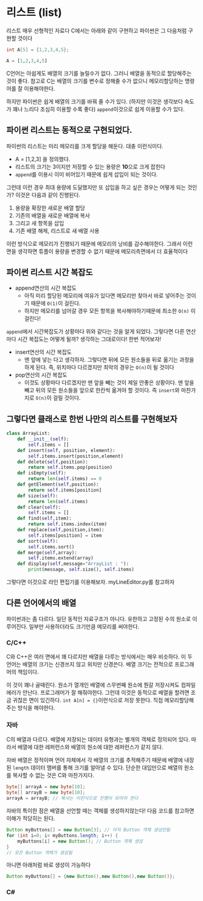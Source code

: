 # 리스트 (list)

리스트 매우 선형적인 자료다 C에서는 아래와 같이 구현하고 파이썬은 그 다음처럼 구현할 것이다

```c
int A[5] = {1,2,3,4,5};
```

```python
A = [1,2,3,4,5]
```

C언어는 아쉽게도 배열의 크기를 늘릴수가 없다. 그러니 배열을 동적으로 할당해주는 것이 좋다. 참고로 C는 배열의 크기를 변수로 정해줄 수가 없으니 메모리할당하는 명령어를 잘 이용해야한다.

하지만 파이썬은 쉽게 배열의 크기를 바꿔 줄 수가 있다. (하지만 이것은 생각보다 속도가 꽤나 느리다 조심히 이용할 수록 좋다) `append`이것으로 쉽게 이용할 수가 있다.

## 파이썬 리스트는 동적으로 구현되었다.

파이썬의 리스트는 미리 메모리를 크게 할당을 해둔다. 대충 이런식이다.

- A = [1,2,3] 을 정의했다.
- 리스트의 크기는 3이지만 저장할 수 있는 용량은 **10**으로 크게 잡힌다
- `append`를 이용시 이미 비어있기 때문에 쉽게 삽입이 되는 것이다.

그런데 이런 경우 최대 용량에 도달했지만 또 삽입을 하고 싶은 경우는 어떻게 되는 것인가? 이것은 다음과 같이 진행된다.

1. 용량을 확장한 새로운 배열 할당
2. 기존의 배열을 새로운 배열에 복사
3. 그리고 새 항목을 삽입
4. 기존 배열 해제, 리스트로 새 배열 사용

이런 방식으로 메모리가 진행되기 때문에 메모리의 낭비를 감수해야한다. 그래서 이런 면을 생각하면 튜플이 용량을 변경할 수 없기 때문에 메모리측면에서 더 효율적이다

## 파이썬 리스트 시간 복잡도

- append연산의 시간 복잡도
  - 아직 미리 할당된 메모리에 여유가 있다면 메모리만 찾아서 바로 넣어주는 것이기 때문에 `O(1)`이 걸린다.
  - 하지만 메모리를 넘어갈 경우 모든 항목을 복사해야하기때문에 최소한 `O(n)` 이 걸린다!

`append`에서 시간복잡도가 상황마다 위와 같다는 것을 알게 되었다. 그렇다면 다른 연산마다 시간 복잡도는 어떻게 될까? 생각하는 그대로이다! 한번 적어보자!

- insert연산의 시간 복잡도
  - 맨 앞에 넣는 다고 생각하자. 그렇다면 뒤에 모든 원소들을 뒤로 옮기는 과정을 하게 된다. 즉, 위치마다 다르겠지만 최악의 경우는 `O(n)`이 될 것이다
- pop연산의 시간 복잡도
  - 이것도 상황마다 다르겠지만 맨 앞을 빼는 것이 제일 안좋은 상황이다. 맨 앞을 빼고 뒤의 모든 원소들을 앞으로 한칸씩 옮겨야 할 것이다. 즉 `insert`와 마찬가지로 `O(n)`이 걸릴 것이다.

## 그렇다면 클래스로 한번 나만의 리스트를 구현해보자

```python
class ArrayList:
    def __init__(self):
        self.items = []
    def insert(self, position, element):
        self.items.insert(position,element)
    def delete(self,position):
        return self.items.pop(position)
    def isEmpty(self):
        return len(self.items) == 0
    def getElement(self,position):
        return self.items[position]
    def size(self):
        return len(self.items)
    def clear(self):
        self.items = []
    def find(self,item):
        return self.items.index(item)
    def replace(self,position,item):
        self.items[position] = item
    def sort(self):
        self.items.sort()
    def merge(self,array):
        self.items.extend(array)
    def display(self,message="ArrayList : "):
        print(message, self.size(), self.items)
```

그렇다면 이것으로 라인 편집기를 이용해보자. myLineEditor.py를 참고하자

## 다른 언어에서의 배열

파이썬과는 좀 다르다. 일단 동적인 자료구조가 아니다. 유한하고 고정된 수의 원소로 이루어진다. 일부만 사용하더라도 크기만큼 메모리를 써야한다.

### C/C++

C와 C++은 여러 면에서 꽤 다르지만 배열을 다루는 방식에서는 매우 비슷하다. 이 두 언어는 배열의 크기는 신경쓰지 않고 위치만 신경쓴다. 배열 크기는 전적으로 프로그래머의 책임이다.

이 것이 꽤나 골때린다. 원소가 열개인 배열에 스무번째 원소에 뭔갈 저장시켜도 컴파일 에러가 안난다. 프로그래머가 잘 해줘야한다. 그런데 이것은 동적으로 배열을 할려면 조금 귀찮은 면이 있긴하다. `int A[n] = {}`이런식으로 저장 못한다. 직접 메모리할당해주는 방식을 해야한다.

### 자바

C의 배열과 다르다. 배열에 저장되는 데이터 유형과는 별개의 객체로 정의되어 있다. 따라서 배열에 대한 레퍼런스와 배열의 원소에 대한 레퍼런스가 같지 않다.

자바 배열은 정적이며 언어 자체에서 각 배열의 크기를 추적해주기 때문에 배열에 내장된 `length` 데이터 멤버를 통해 크기를 알아낼 수 있다. 단순한 대입만으로 배열의 원소를 복사할 수 없는 것은 C와 마찬가지다.

```java
byte[] arrayA = new byte[10];
byte[] arrayB = new byte[10];
arrayA = arrayB; // 복사는 이런식으로 진행이 되어야 한다
```

자바의 특이한 점은 배열을 선언할 때는 객체를 생성하지않는다! 다음 코드를 참고하면 이해가 적당히는 된다.

```java
Button myButtons[] = new Button[3]; // 아직 Button 객체 생성안됨
for (int i=0; i< myButtons.length; i++) {
    myButtons[i] = new Button(); // Button 객체 생성
}
// 모든 Button 객체가 생성됨
```

아니면 아래처럼 바로 생성이 가능하다

```java
Button myButtons[] = {new Button(),new Button(),new Button()};
```

### C#

